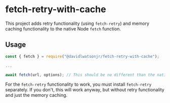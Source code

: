 # fetch-retry-with-cache

This project adds retry functionality (using `fetch-retry`) and memory caching functionality to the native Node `fetch` function.

## Usage

```js
const { fetch } = require("@davidlwatsonjr/fetch-retry-with-cache");

...

await fetch(url, options); // This should be no different than the native fetch syntax except you're able to add `fetch-retry` options and some caching options (`cacheTTL`, for example).
```

For the `fetch-retry` functionality to work, you must install `fetch-retry` separately. If you don't, this will work anyway, but without retry functionality and just the memory caching.
